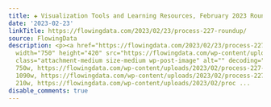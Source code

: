 ```yaml
---
title: ✚ Visualization Tools and Learning Resources, February 2023 Roundup
date: '2023-02-23'
linkTitle: https://flowingdata.com/2023/02/23/process-227-roundup/
source: FlowingData
description: <p><a href="https://flowingdata.com/2023/02/23/process-227-roundup/"><img
  width="750" height="420" src="https://flowingdata.com/wp-content/uploads/2023/02/process-227-featured-750x420.png"
  class="attachment-medium size-medium wp-post-image" alt="" decoding="async" srcset="https://flowingdata.com/wp-content/uploads/2023/02/process-227-featured-750x420.png
  750w, https://flowingdata.com/wp-content/uploads/2023/02/process-227-featured-1090x610.png
  1090w, https://flowingdata.com/wp-content/uploads/2023/02/process-227-featured-210x118.png
  210w, https://flowingdata.com/wp-content/uploads/2023/02/proc ...
disable_comments: true
---
```

<p><a href="https://flowingdata.com/2023/02/23/process-227-roundup/"><img width="750" height="420" src="https://flowingdata.com/wp-content/uploads/2023/02/process-227-featured-750x420.png" class="attachment-medium size-medium wp-post-image" alt="" decoding="async" srcset="https://flowingdata.com/wp-content/uploads/2023/02/process-227-featured-750x420.png 750w, https://flowingdata.com/wp-content/uploads/2023/02/process-227-featured-1090x610.png 1090w, https://flowingdata.com/wp-content/uploads/2023/02/process-227-featured-210x118.png 210w, https://flowingdata.com/wp-content/uploads/2023/02/proc ...